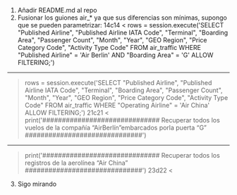 1. Añadir README.md al repo
2. Fusionar los guiones air_* ya que sus diferencias son mínimas, supongo que se pueden parametrizar:
14c14
< rows = session.execute('SELECT "Published Airline", "Published Airline IATA Code", "Terminal", "Boarding Area", "Passenger Count", "Month", "Year", "GEO Region", "Price Category Code", "Activity Type Code" FROM air_traffic WHERE "Published Airline" = \'Air Berlin\' AND "Boarding Area" = \'G\' ALLOW FILTERING;')
---
> rows = session.execute('SELECT "Published Airline", "Published Airline IATA Code", "Terminal", "Boarding Area", "Passenger Count", "Month", "Year", "GEO Region", "Price Category Code", "Activity Type Code" FROM air_traffic WHERE "Operating Airline" = \'Air China\' ALLOW FILTERING;')
21c21
< print('##############################  Recuperar todos los vuelos de la compañía “AirBerlín”embarcados porla puerta “G” ##############################')
---
> print('##############################   Recuperar todos los registros de la aerolínea “Air China”   ##############################')
23d22
< 
3. Sigo mirando
